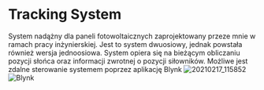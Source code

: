 # Tracking System
System nadążny dla paneli fotowoltaicznych zaprojektowany przeze mnie w ramach pracy inżynierskiej.
Jest to system dwuosiowy, jednak powstała również wersja jednoosiowa.
System opiera się na bieżącym obliczaniu pozycji słońca oraz informacji zwrotnej o pozycji siłowników.
Możliwe jest zdalne sterowanie systemem poprzez aplikację Blynk
![20210217_115852](https://user-images.githubusercontent.com/92733509/139076391-fccdede9-7e69-4a2c-bb85-073c28c09478.jpg)
![Blynk](https://user-images.githubusercontent.com/92733509/139075850-db8c0d3a-0eb2-4b4e-85a6-49a19ccf4ab2.jpg)

